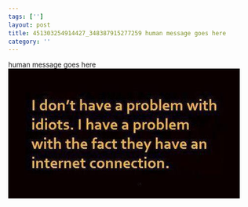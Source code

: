 ```yaml
---
tags: ['']
layout: post
title: 451303254914427_348387915277259 human message goes here
category: ''
---
```

human message goes here
![451303254914427_348387915277259](/uploads/2013-2-14-451303254914427_348387915277259-human-message-goes-here.jpg)
